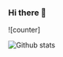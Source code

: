 ### Hi there 👋

![counter]

![Github stats](https://github-readme-stats.vercel.app/api?username=ruo2019)
